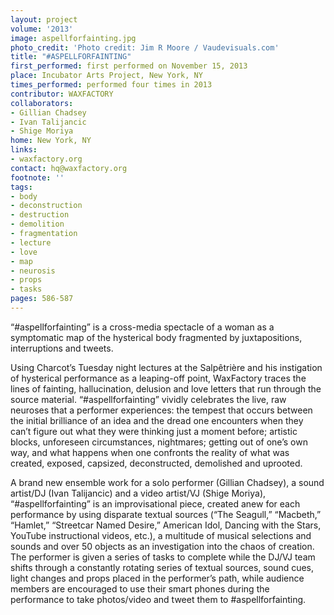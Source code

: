 ```yaml
---
layout: project
volume: '2013'
image: aspellforfainting.jpg
photo_credit: 'Photo credit: Jim R Moore / Vaudevisuals.com'
title: "#ASPELLFORFAINTING"
first_performed: first performed on November 15, 2013
place: Incubator Arts Project, New York, NY
times_performed: performed four times in 2013
contributor: WAXFACTORY
collaborators:
- Gillian Chadsey
- Ivan Talijancic
- Shige Moriya
home: New York, NY
links:
- waxfactory.org
contact: hq@waxfactory.org
footnote: ''
tags:
- body
- deconstruction
- destruction
- demolition
- fragmentation
- lecture
- love
- map
- neurosis
- props
- tasks
pages: 586-587
---
```


“#aspellforfainting” is a cross-media spectacle of a woman as a symptomatic map of the hysterical body fragmented by juxtapositions, interruptions and tweets.

Using Charcot’s Tuesday night lectures at the Salpêtrière and his instigation of hysterical performance as a leaping-off point, WaxFactory traces the lines of fainting, hallucination, delusion and love letters that run through the source material. “#aspellforfainting” vividly celebrates the live, raw neuroses that a performer experiences: the tempest that occurs between the initial brilliance of an idea and the dread one encounters when they can’t figure out what they were thinking just a moment before; artistic blocks, unforeseen circumstances, nightmares; getting out of one’s own way, and what happens when one confronts the reality of what was created, exposed, capsized, deconstructed, demolished and uprooted.

A brand new ensemble work for a solo performer (Gillian Chadsey), a sound artist/DJ (Ivan Talijancic) and a video artist/VJ (Shige Moriya), “#aspellforfainting” is an improvisational piece, created anew for each performance by using disparate textual sources (“The Seagull,” “Macbeth,” “Hamlet,” “Streetcar Named Desire,” American Idol, Dancing with the Stars, YouTube instructional videos, etc.), a multitude of musical selections and sounds and over 50 objects as an investigation into the chaos of creation. The performer is given a series of tasks to complete while the DJ/VJ team shifts through a constantly rotating series of textual sources, sound cues, light changes and props placed in the performer’s path, while audience members are encouraged to use their smart phones during the performance to take photos/video and tweet them to #aspellforfainting.
